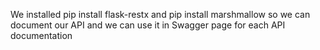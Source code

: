We installed pip install flask-restx
  and 
  pip install marshmallow
 so we can document our API and we can use it in Swagger page for each API documentation